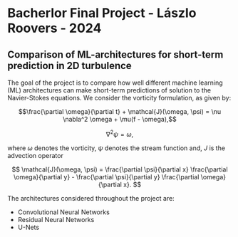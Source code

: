 # Bacherlor Final Project - Lászlo Roovers - 2024
## Comparison of ML-architectures for short-term prediction in 2D turbulence

The goal of the project is to compare how well different machine learning (ML) architectures can make short-term predictions of solution to the Navier-Stokes equations. We consider the vorticity formulation, as given by:

$$\frac{\partial \omega}{\partial t} + \mathcal{J}(\omega, \psi) = \nu \nabla^2 \omega + \mu(f - \omega),$$

$$\nabla^2 \psi= \omega,$$

where $\omega$ denotes the vorticity, $\psi$ denotes the stream function and, $J$ is the advection operator

$$
    \mathcal{J}(\omega, \psi) = \frac{\partial \psi}{\partial x} \frac{\partial \omega}{\partial y} - \frac{\partial \psi}{\partial y} \frac{\partial \omega}{\partial x}.
$$

The architectures considered throughout the project are:
- Convolutional Neural Networks
- Residual Neural Networks
- U-Nets
